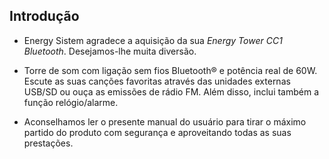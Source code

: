## Introdução

* Energy Sistem agradece a aquisição da sua *Energy Tower CC1 Bluetooth*. Desejamos-lhe muita diversão.

* Torre de som com ligação sem fios Bluetooth® e potência real de 60W. Escute as suas canções favoritas através das unidades externas USB/SD ou ouça as emissões de rádio FM. Além disso, inclui também a função relógio/alarme.

* Aconselhamos ler o presente manual do usuário para tirar o máximo partido do produto com segurança e aproveitando todas as suas prestações.
